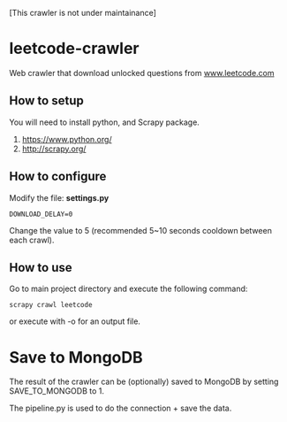 [This crawler is not under maintainance]

# leetcode-crawler

Web crawler that download unlocked questions from www.leetcode.com

## How to setup

You will need to install python, and Scrapy package.

1. https://www.python.org/
1. http://scrapy.org/

## How to configure

Modify the file: __settings.py__

	DOWNLOAD_DELAY=0

Change the value to 5 (recommended 5~10 seconds cooldown between each crawl).

## How to use

Go to main project directory and execute the following command:

    scrapy crawl leetcode

or execute with -o for an output file. 

# Save to MongoDB

The result of the crawler can be (optionally) saved to MongoDB by setting SAVE_TO_MONGODB to 1. 

The pipeline.py is used to do the connection + save the data. 
